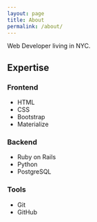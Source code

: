 ```yaml
---
layout: page
title: About
permalink: /about/
---
```


Web Developer living in NYC.
<h2>Expertise</h2>
<h3>Frontend</h3>
<ul>
  <li>HTML</li>
  <li>CSS</li>
  <li>Bootstrap</li>
  <li>Materialize</li>
</ul>
<h3>Backend</h3>
<ul>
  <li>Ruby on Rails</li>
  <li>Python</li>
  <li>PostgreSQL</li>
</ul>
<h3>Tools</h3>
<ul>
  <li>Git</li>
  <li>GitHub</li>
</ul>
